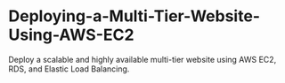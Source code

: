 # Deploying-a-Multi-Tier-Website-Using-AWS-EC2
Deploy a scalable and highly available multi-tier website using AWS EC2, RDS, and Elastic Load Balancing.
